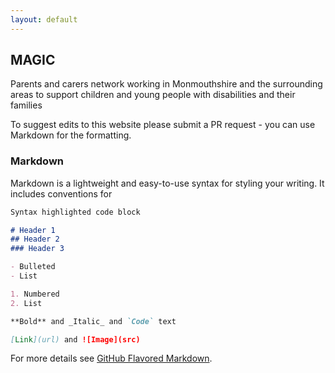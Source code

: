 ```yaml
---
layout: default
---
```


## MAGIC

Parents and carers network working in Monmouthshire and the surrounding areas to support children and young people with disabilities and their families

To suggest edits to this website please submit a PR request - you can use Markdown for the formatting.

### Markdown

Markdown is a lightweight and easy-to-use syntax for styling your writing. It includes conventions for

```markdown
Syntax highlighted code block

# Header 1
## Header 2
### Header 3

- Bulleted
- List

1. Numbered
2. List

**Bold** and _Italic_ and `Code` text

[Link](url) and ![Image](src)
```

For more details see [GitHub Flavored Markdown](https://guides.github.com/features/mastering-markdown/).
